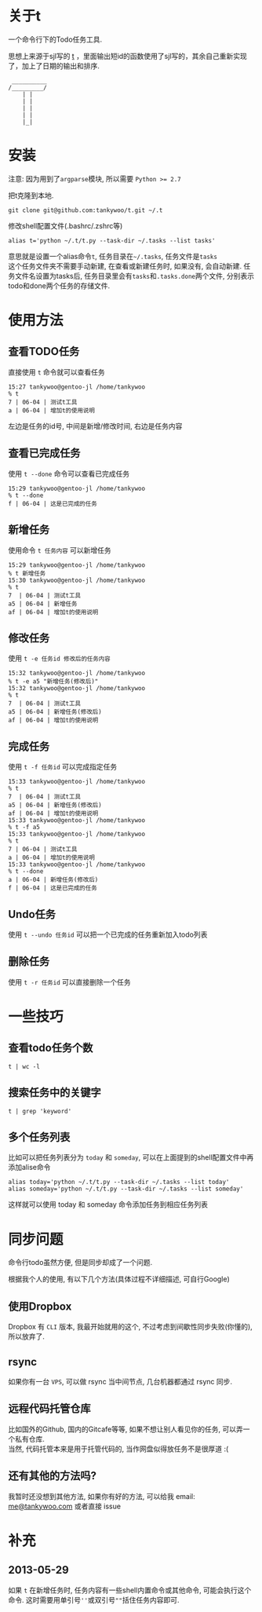 # 关于t #
一个命令行下的Todo任务工具.

思想上来源于sjl写的 [t](https://github.com/sjl/t) ，里面输出短id的函数使用了sjl写的，其余自己重新实现了，加上了日期的输出和排序.

     __________
    /_________/
        | |
        | |
        | |
        | |
        |_|
    

# 安装 #
注意: 因为用到了`argparse`模块, 所以需要 `Python >= 2.7`

把t克隆到本地.

    git clone git@github.com:tankywoo/t.git ~/.t

修改shell配置文件(.bashrc/.zshrc等)
 
    alias t='python ~/.t/t.py --task-dir ~/.tasks --list tasks'

意思就是设置一个alias命令`t`, 任务目录在`~/.tasks`, 任务文件是`tasks`  
这个任务文件夹不需要手动新建, 在查看或新建任务时, 如果没有, 会自动新建.
任务文件名设置为tasks后, 任务目录里会有`tasks`和`.tasks.done`两个文件, 分别表示todo和done两个任务的存储文件.


# 使用方法 #

## 查看TODO任务 ##
直接使用 `t` 命令就可以查看任务
   
    15:27 tankywoo@gentoo-jl /home/tankywoo
    % t
    7 | 06-04 | 测试t工具
    a | 06-04 | 增加t的使用说明

左边是任务的id号, 中间是新增/修改时间, 右边是任务内容

## 查看已完成任务 ##
使用 `t --done` 命令可以查看已完成任务
    
    15:29 tankywoo@gentoo-jl /home/tankywoo
    % t --done
    f | 06-04 | 这是已完成的任务

## 新增任务 ##
使用命令 `t 任务内容` 可以新增任务

    15:29 tankywoo@gentoo-jl /home/tankywoo
    % t 新增任务
    15:30 tankywoo@gentoo-jl /home/tankywoo
    % t
    7  | 06-04 | 测试t工具
    a5 | 06-04 | 新增任务
    af | 06-04 | 增加t的使用说明

## 修改任务 ##
使用 `t -e 任务id 修改后的任务内容`

    15:32 tankywoo@gentoo-jl /home/tankywoo
    % t -e a5 "新增任务(修改后)"
    15:32 tankywoo@gentoo-jl /home/tankywoo
    % t
    7  | 06-04 | 测试t工具
    a5 | 06-04 | 新增任务(修改后)
    af | 06-04 | 增加t的使用说明

## 完成任务 ##
使用 `t -f 任务id` 可以完成指定任务

    15:33 tankywoo@gentoo-jl /home/tankywoo
    % t
    7  | 06-04 | 测试t工具
    a5 | 06-04 | 新增任务(修改后)
    af | 06-04 | 增加t的使用说明
    15:33 tankywoo@gentoo-jl /home/tankywoo
    % t -f a5
    15:33 tankywoo@gentoo-jl /home/tankywoo
    % t
    7 | 06-04 | 测试t工具
    a | 06-04 | 增加t的使用说明
    15:33 tankywoo@gentoo-jl /home/tankywoo
    % t --done
    a | 06-04 | 新增任务(修改后)
    f | 06-04 | 这是已完成的任务

## Undo任务 ##
使用 `t --undo 任务id` 可以把一个已完成的任务重新加入todo列表

## 删除任务 ##
使用 `t -r 任务id` 可以直接删除一个任务

# 一些技巧 #

## 查看todo任务个数 ##

    t | wc -l

## 搜索任务中的关键字 ##

    t | grep 'keyword'

## 多个任务列表 ##
比如可以把任务列表分为 `today` 和 `someday`, 可以在上面提到的shell配置文件中再添加alise命令

    alias today='python ~/.t/t.py --task-dir ~/.tasks --list today'
    alias someday='python ~/.t/t.py --task-dir ~/.tasks --list someday'

这样就可以使用 today 和 someday 命令添加任务到相应任务列表

# 同步问题 #

命令行todo虽然方便, 但是同步却成了一个问题.  

根据我个人的使用, 有以下几个方法(具体过程不详细描述, 可自行Google)

## 使用Dropbox ##
Dropbox 有 `CLI` 版本, 我最开始就用的这个, 不过考虑到间歇性同步失败(你懂的), 所以放弃了.

## rsync ##
如果你有一台 `VPS`, 可以做 rsync 当中间节点, 几台机器都通过 rsync 同步.

## 远程代码托管仓库 ##
比如国外的Github, 国内的Gitcafe等等, 如果不想让别人看见你的任务, 可以弄一个私有仓库.  
当然, 代码托管本来是用于托管代码的, 当作网盘似得放任务不是很厚道 :(

## 还有其他的方法吗? ##
我暂时还没想到其他方法, 如果你有好的方法, 可以给我 email: me@tankywoo.com 或者直接 issue

# 补充 #

## 2013-05-29 ##
如果 `t` 在新增任务时, 任务内容有一些shell内置命令或其他命令, 可能会执行这个命令. 这时需要用单引号`''`或双引号`""`括住任务内容即可.
